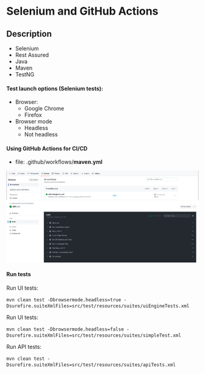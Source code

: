 # Selenium and GitHub Actions
## Description
- Selenium
- Rest Assured
- Java
- Maven
- TestNG

#### Test launch options (Selenium tests):
- Browser:
  - Google Chrome
  - Firefox
- Browser mode
  - Headless
  - Not headless

#### Using GitHub Actions for CI/CD
- file: .github/workflows/**maven.yml**

![Nodes screenshot](readme-assets/github_action_01.png)
![Nodes screenshot](readme-assets/github_action_02.png)

#### Run tests
Run UI tests:
```
mvn clean test -Dbrowsermode.headless=true -Dsurefire.suiteXmlFiles=src/test/resources/suites/uiEngineTests.xml
```
Run UI tests:
```
mvn clean test -Dbrowsermode.headless=false -Dsurefire.suiteXmlFiles=src/test/resources/suites/simpleTest.xml
```
Run API tests:
```
mvn clean test -Dsurefire.suiteXmlFiles=src/test/resources/suites/apiTests.xml
```
